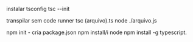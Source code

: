 instalar tsconfig
tsc --init

transpilar sem code runner
tsc (arquivo).ts
node ./arquivo.js

npm init - cria package.json
npm install/i
 node
 npm install -g typescript.